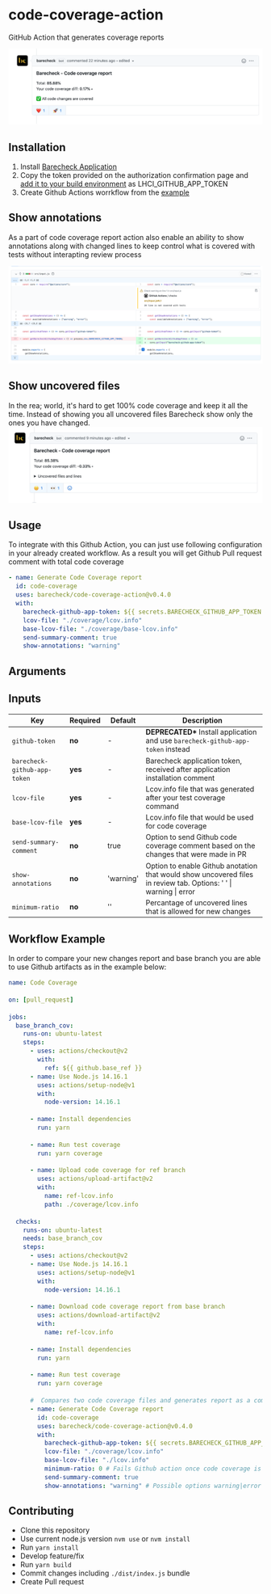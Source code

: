 # code-coverage-action

GitHub Action that generates coverage reports

![code coverage report success](./docs/img/barecheck-comment-success.png)

## Installation

1. Install [Barecheck Application](https://github.com/apps/barecheck)
2. Copy the token provided on the authorization confirmation page and [add it to your build environment](https://docs.github.com/en/actions/reference/environment-variables) as LHCI_GITHUB_APP_TOKEN
3. Create Github Actions worrkflow from the [example](https://github.com/barecheck/code-coverage-action#workflow-example)

## Show annotations

As a part of code coverage report action also enable an ability to show annotations along with changed lines to keep control what is covered with tests without interapting review process

![show annotations](./docs/img/show-annotations.png)

## Show uncovered files

In the rea; world, it's hard to get 100% code coverage and keep it all the time. Instead of showing you all uncovered files Barecheck show only the ones you have changed.
![code coverage report](./docs/img/barecheck-comment-fail.png)

## Usage

To integrate with this Github Action, you can just use following configuration in your already created workflow. As a result you will get Github Pull request comment with total code coverage

```yml
- name: Generate Code Coverage report
  id: code-coverage
  uses: barecheck/code-coverage-action@v0.4.0
  with:
    barecheck-github-app-token: ${{ secrets.BARECHECK_GITHUB_APP_TOKEN }}
    lcov-file: "./coverage/lcov.info"
    base-lcov-file: "./coverage/base-lcov.info"
    send-summary-comment: true
    show-annotations: "warning"
```

## Arguments

## Inputs

| Key                          | Required | Default   | Description                                                                                                       |
| ---------------------------- | -------- | --------- | ----------------------------------------------------------------------------------------------------------------- |
| `github-token`               | **no**   | -         | **DEPRECATED\*** Install application and use `barecheck-github-app-token` instead                                 |
| `barecheck-github-app-token` | **yes**  | -         | Barecheck application token, received after application installation comment                                      |
| `lcov-file`                  | **yes**  | -         | Lcov.info file that was generated after your test coverage command                                                |
| `base-lcov-file`             | **yes**  | -         | Lcov.info file that would be used for code coverage                                                               |
| `send-summary-comment`       | **no**   | true      | Option to send Github code coverage comment based on the changes that were made in PR                             |
| `show-annotations`           | **no**   | 'warning' | Option to enable Github anotation that would show uncovered files in review tab. Options: ' ' \| warning \| error |
| `minimum-ratio`              | **no**   | ''        | Percantage of uncovered lines that is allowed for new changes                                                     |

## Workflow Example

In order to compare your new changes report and base branch you are able to use Github artifacts as in the example below:

```yml
name: Code Coverage

on: [pull_request]

jobs:
  base_branch_cov:
    runs-on: ubuntu-latest
    steps:
      - uses: actions/checkout@v2
        with:
          ref: ${{ github.base_ref }}
      - name: Use Node.js 14.16.1
        uses: actions/setup-node@v1
        with:
          node-version: 14.16.1

      - name: Install dependencies
        run: yarn

      - name: Run test coverage
        run: yarn coverage

      - name: Upload code coverage for ref branch
        uses: actions/upload-artifact@v2
        with:
          name: ref-lcov.info
          path: ./coverage/lcov.info

  checks:
    runs-on: ubuntu-latest
    needs: base_branch_cov
    steps:
      - uses: actions/checkout@v2
      - name: Use Node.js 14.16.1
        uses: actions/setup-node@v1
        with:
          node-version: 14.16.1

      - name: Download code coverage report from base branch
        uses: actions/download-artifact@v2
        with:
          name: ref-lcov.info

      - name: Install dependencies
        run: yarn

      - name: Run test coverage
        run: yarn coverage

      #  Compares two code coverage files and generates report as a comment
      - name: Generate Code Coverage report
        id: code-coverage
        uses: barecheck/code-coverage-action@v0.4.0
        with:
          barecheck-github-app-token: ${{ secrets.BARECHECK_GITHUB_APP_TOKEN }}
          lcov-file: "./coverage/lcov.info"
          base-lcov-file: "./lcov.info"
          minimum-ratio: 0 # Fails Github action once code coverage is decreasing
          send-summary-comment: true
          show-annotations: "warning" # Possible options warning|error
```

## Contributing

- Clone this repository
- Use current node.js version `nvm use` or `nvm install`
- Run `yarn install`
- Develop feature/fix
- Run `yarn build`
- Commit changes including `./dist/index.js` bundle
- Create Pull request

